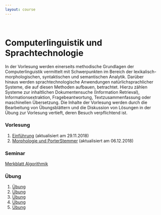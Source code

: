 ```yaml
---
layout: course
---
```


<br>

# Computerlinguistik und Sprachtechnologie
In der Vorlesung werden einerseits methodische Grundlagen der Computerlinguistik vermittelt mit Schwerpunkten im Bereich der lexikalisch-morphologischen, syntaktischen und semantischen Analytik. Darüber hinaus werden sprachtechnologische Anwendungen natürlichsprachlicher Systeme, die auf diesen Methoden aufbauen, betrachtet. Hierzu zählen Systeme zur inhaltlichen Dokumentensuche (Information Retrieval), Informationsextraktion, Fragebeantwortung, Textzusammenfassung oder maschinellen Übersetzung. Die Inhalte der Vorlesung werden durch die Bearbeitung von Übungsblättern und die Diskussion von Lösungen in der Übung zur Vorlesung vertieft, deren Besuch verpflichtend ist.

### Vorlesung
1. [Einführung](/downloads/teaching/ws201819/clst/01_Intro.pdf) (aktualisiert am 29.11.2018)
2. [Morphologie und PorterStemmer](/downloads/teaching/ws201819/clst/02_Morphologie-PorterStemmer.pdf) (aktualisiert am 06.12.2018)

### Seminar
[Merkblatt Algorithmik](/downloads/teaching/ws201819/clst/algorithmen_LM.pdf)

### Übung
1. [Übung](/downloads/teaching/ws201819/clst/blatt01_clst.pdf)
2. [Übung](/downloads/teaching/ws201819/clst/blatt02_clst.pdf)
3. [Übung](/downloads/teaching/ws201819/clst/blatt03_clst.pdf)
4. [Übung](/downloads/teaching/ws201819/clst/blatt04_clst.pdf)
5. [Übung](/downloads/teaching/ws201819/clst/blatt05_clst.pdf)
